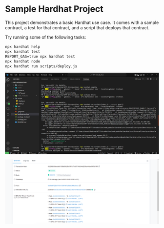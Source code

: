 # Sample Hardhat Project

This project demonstrates a basic Hardhat use case. It comes with a sample contract, a test for that contract, and a script that deploys that contract.

Try running some of the following tasks:

```shell
npx hardhat help
npx hardhat test
REPORT_GAS=true npx hardhat test
npx hardhat node
npx hardhat run scripts/deploy.js
```

![image1](https://github.com/Jigsaw-23122002/NFT-Introduction/blob/main/Img1.png)

![image2](https://github.com/Jigsaw-23122002/NFT-Introduction/blob/main/Img2.png)
